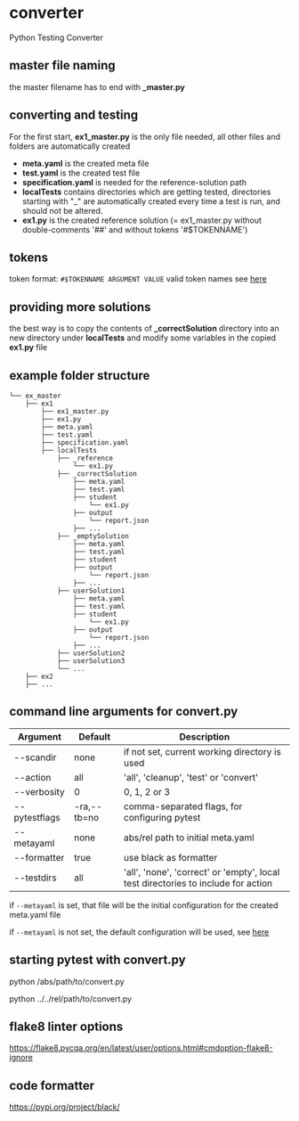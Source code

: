 # converter
Python Testing Converter

## master file naming
the master filename has to end with **_master.py**

## converting and testing
For the first start, **ex1_master.py** is the only file needed, all other files and folders are automatically created

- **meta.yaml** is the created meta file
- **test.yaml** is the created test file
- **specification.yaml** is needed for the reference-solution path
- **localTests** contains directories which are getting tested,
directories starting with "_" are automatically created every time a test is run,
and should not be altered.
- **ex1.py** is the created reference solution (= ex1_master.py without double-comments '##' and without tokens '#$TOKENNAME')

## tokens
token format: `#$TOKENNAME ARGUMENT VALUE`
valid token names see [here](catester/converter/settings.py#L4)

## providing more solutions
the best way is to copy the contents of **_correctSolution** directory into an new directory under **localTests** and modify some variables in the copied **ex1.py** file

## example folder structure
```
└── ex_master
    ├── ex1
        ├── ex1_master.py
        ├── ex1.py
        ├── meta.yaml
        ├── test.yaml
        ├── specification.yaml
        ├── localTests
            ├── _reference
                └── ex1.py
            ├── _correctSolution
                ├── meta.yaml
                ├── test.yaml
                ├── student
                    └── ex1.py
                ├── output
                    └── report.json
                ├── ...
            ├── _emptySolution
                ├── meta.yaml
                ├── test.yaml
                ├── student
                ├── output
                    └── report.json
                ├── ...
            ├── userSolution1
                ├── meta.yaml
                ├── test.yaml
                ├── student
                    └── ex1.py
                ├── output
                    └── report.json
                ├── ...
            ├── userSolution2
            ├── userSolution3
            └── ...
    ├── ex2
    ├── ...
```

## command line arguments for convert.py

| Argument | Default | Description |
| --- | --- | --- |
| --scandir | none | if not set, current working directory is used |
| --action | all | 'all', 'cleanup', 'test' or 'convert' |
| --verbosity | 0 | 0, 1, 2 or 3 |
| --pytestflags | -ra,--tb=no | comma-separated flags, for configuring pytest |
| --metayaml | none | abs/rel path to initial meta.yaml |
| --formatter | true | use black as formatter |
| --testdirs | all | 'all', 'none', 'correct' or 'empty', local test directories to include for action |

if `--metayaml` is set, that file will be the initial configuration for the created meta.yaml file

if `--metayaml` is not set, the default configuration will be used, see [here](catester/metayaml/_meta-default.yaml)

## starting pytest with convert.py
python /abs/path/to/convert.py

python ../../rel/path/to/convert.py

## flake8 linter options
https://flake8.pycqa.org/en/latest/user/options.html#cmdoption-flake8-ignore

## code formatter
https://pypi.org/project/black/

